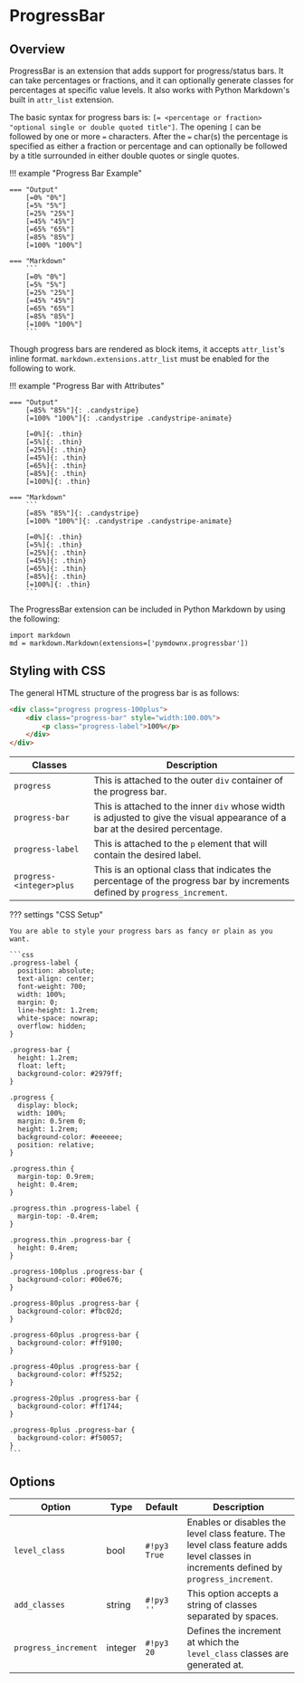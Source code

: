 # ProgressBar

## Overview

ProgressBar is an extension that adds support for progress/status bars.  It can take percentages or fractions, and it
can optionally generate classes for percentages at specific value levels.  It also works with Python Markdown's built
in `attr_list` extension.

The basic syntax for progress bars is: `[= <percentage or fraction> "optional single or double quoted title"]`.  The
opening `[` can be followed by one or more `=` characters. After the `=` char(s) the percentage is specified as either
a fraction or percentage and can optionally be followed by a title surrounded in either double quotes or single
quotes.

!!! example "Progress Bar Example"

    === "Output"
        [=0% "0%"]
        [=5% "5%"]
        [=25% "25%"]
        [=45% "45%"]
        [=65% "65%"]
        [=85% "85%"]
        [=100% "100%"]

    === "Markdown"
        ```
        [=0% "0%"]
        [=5% "5%"]
        [=25% "25%"]
        [=45% "45%"]
        [=65% "65%"]
        [=85% "85%"]
        [=100% "100%"]
        ```

Though progress bars are rendered as block items, it accepts `attr_list`'s inline format.
`markdown.extensions.attr_list` must be enabled for the following to work.

!!! example "Progress Bar with Attributes"

    === "Output"
        [=85% "85%"]{: .candystripe}
        [=100% "100%"]{: .candystripe .candystripe-animate}

        [=0%]{: .thin}
        [=5%]{: .thin}
        [=25%]{: .thin}
        [=45%]{: .thin}
        [=65%]{: .thin}
        [=85%]{: .thin}
        [=100%]{: .thin}

    === "Markdown"
        ```
        [=85% "85%"]{: .candystripe}
        [=100% "100%"]{: .candystripe .candystripe-animate}

        [=0%]{: .thin}
        [=5%]{: .thin}
        [=25%]{: .thin}
        [=45%]{: .thin}
        [=65%]{: .thin}
        [=85%]{: .thin}
        [=100%]{: .thin}
        ```

The ProgressBar extension can be included in Python Markdown by using the following:

```py3
import markdown
md = markdown.Markdown(extensions=['pymdownx.progressbar'])
```

## Styling with CSS

The general HTML structure of the progress bar is as follows:

```html
<div class="progress progress-100plus">
    <div class="progress-bar" style="width:100.00%">
        <p class="progress-label">100%</p>
    </div>
</div>
```

Classes                  | Description
------------------------ |------------
`progress`               | This is attached to the outer `div` container of the progress bar.
`progress-bar`           | This is attached to the inner `div` whose width is adjusted to give the visual appearance of a bar at the desired percentage.
`progress-label`         | This is attached to the `p` element that will contain the desired label.
`progress-<integer>plus` | This is an optional class that indicates the percentage of the progress bar by increments defined by `progress_increment`.

??? settings "CSS Setup"

    You are able to style your progress bars as fancy or plain as you want.

    ```css
    .progress-label {
      position: absolute;
      text-align: center;
      font-weight: 700;
      width: 100%;
      margin: 0;
      line-height: 1.2rem;
      white-space: nowrap;
      overflow: hidden;
    }

    .progress-bar {
      height: 1.2rem;
      float: left;
      background-color: #2979ff;
    }

    .progress {
      display: block;
      width: 100%;
      margin: 0.5rem 0;
      height: 1.2rem;
      background-color: #eeeeee;
      position: relative;
    }

    .progress.thin {
      margin-top: 0.9rem;
      height: 0.4rem;
    }

    .progress.thin .progress-label {
      margin-top: -0.4rem;
    }

    .progress.thin .progress-bar {
      height: 0.4rem;
    }

    .progress-100plus .progress-bar {
      background-color: #00e676;
    }

    .progress-80plus .progress-bar {
      background-color: #fbc02d;
    }

    .progress-60plus .progress-bar {
      background-color: #ff9100;
    }

    .progress-40plus .progress-bar {
      background-color: #ff5252;
    }

    .progress-20plus .progress-bar {
      background-color: #ff1744;
    }

    .progress-0plus .progress-bar {
      background-color: #f50057;
    }
    ```

## Options

Option               | Type    | Default      | Description
-------------------- | ------- | ------------ |------------
`level_class`        | bool    | `#!py3 True` | Enables or disables the level class feature.  The level class feature adds level classes in increments defined by `progress_increment`.
`add_classes`        | string  | `#!py3 ''`   | This option accepts a string of classes separated by spaces.
`progress_increment` | integer | `#!py3 20`   | Defines the increment at which the `level_class` classes are generated at.